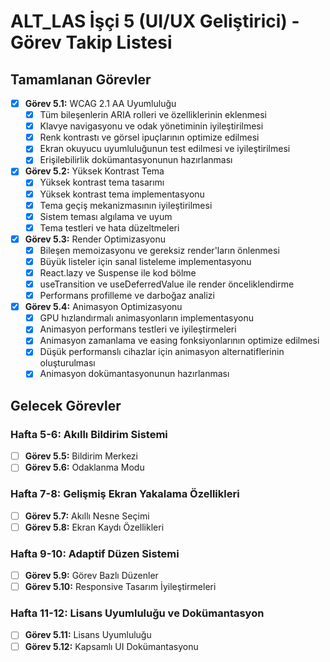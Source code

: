 # ALT_LAS İşçi 5 (UI/UX Geliştirici) - Görev Takip Listesi

## Tamamlanan Görevler
- [x] **Görev 5.1:** WCAG 2.1 AA Uyumluluğu
  - [x] Tüm bileşenlerin ARIA rolleri ve özelliklerinin eklenmesi
  - [x] Klavye navigasyonu ve odak yönetiminin iyileştirilmesi
  - [x] Renk kontrastı ve görsel ipuçlarının optimize edilmesi
  - [x] Ekran okuyucu uyumluluğunun test edilmesi ve iyileştirilmesi
  - [x] Erişilebilirlik dokümantasyonunun hazırlanması

- [x] **Görev 5.2:** Yüksek Kontrast Tema
  - [x] Yüksek kontrast tema tasarımı
  - [x] Yüksek kontrast tema implementasyonu
  - [x] Tema geçiş mekanizmasının iyileştirilmesi
  - [x] Sistem teması algılama ve uyum
  - [x] Tema testleri ve hata düzeltmeleri

- [x] **Görev 5.3:** Render Optimizasyonu
  - [x] Bileşen memoizasyonu ve gereksiz render'ların önlenmesi
  - [x] Büyük listeler için sanal listeleme implementasyonu
  - [x] React.lazy ve Suspense ile kod bölme
  - [x] useTransition ve useDeferredValue ile render önceliklendirme
  - [x] Performans profilleme ve darboğaz analizi

- [x] **Görev 5.4:** Animasyon Optimizasyonu
  - [x] GPU hızlandırmalı animasyonların implementasyonu
  - [x] Animasyon performans testleri ve iyileştirmeleri
  - [x] Animasyon zamanlama ve easing fonksiyonlarının optimize edilmesi
  - [x] Düşük performanslı cihazlar için animasyon alternatiflerinin oluşturulması
  - [x] Animasyon dokümantasyonunun hazırlanması

## Gelecek Görevler

### Hafta 5-6: Akıllı Bildirim Sistemi
- [ ] **Görev 5.5:** Bildirim Merkezi
- [ ] **Görev 5.6:** Odaklanma Modu

### Hafta 7-8: Gelişmiş Ekran Yakalama Özellikleri
- [ ] **Görev 5.7:** Akıllı Nesne Seçimi
- [ ] **Görev 5.8:** Ekran Kaydı Özellikleri

### Hafta 9-10: Adaptif Düzen Sistemi
- [ ] **Görev 5.9:** Görev Bazlı Düzenler
- [ ] **Görev 5.10:** Responsive Tasarım İyileştirmeleri

### Hafta 11-12: Lisans Uyumluluğu ve Dokümantasyon
- [ ] **Görev 5.11:** Lisans Uyumluluğu
- [ ] **Görev 5.12:** Kapsamlı UI Dokümantasyonu
